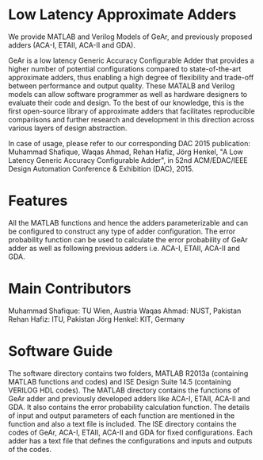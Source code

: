 # Low Latency Approximate Adders

We provide MATLAB and Verilog Models of GeAr, and previously proposed adders (ACA-I, ETAII, ACA-II and GDA).

GeAr is a low latency Generic Accuracy Configurable Adder that provides a higher number of potential configurations compared to state-of-the-art approximate adders, thus enabling a high degree of flexibility and trade-off between performance and output quality.
These MATALB and Verilog models can allow software programmer as well as hardware designers to evaluate their code and design. To the best of our knowledge, this is the first open-source library of approximate adders that facilitates reproducible comparisons and further research and development in this direction across various layers of design abstraction.

In case of usage, please refer to our corresponding DAC 2015 publication:
Muhammad Shafique, Waqas Ahmad, Rehan Hafiz, Jörg Henkel, "A Low Latency Generic Accuracy Configurable Adder", in 52nd ACM/EDAC/IEEE Design Automation Conference & Exhibition (DAC), 2015.

# Features
All the MATLAB functions and hence the adders parameterizable and can be configured to construct any type of adder configuration.
The error probability function can be used to calculate the error probability of GeAr adder as well as following previous adders i.e. ACA-I, ETAII, ACA-II and GDA.
 
# Main Contributors
Muhammad Shafique: TU Wien, Austria
Waqas Ahmad: NUST, Pakistan
Rehan Hafiz: ITU, Pakistan
Jörg Henkel: KIT, Germany
 
# Software Guide
The software directory contains two folders, MATLAB R2013a (containing MATLAB functions and codes) and ISE Design Suite 14.5 (containing VERILOG HDL codes). The MATLAB directory contains the functions of GeAr adder and previously developed adders like ACA-I, ETAII, ACA-II and GDA. It also contains the error probability calculation function. The details of input and output parameters of each function are mentioned in the function and also a text file is included. The ISE directory contains the codes of GeAr, ACA-I, ETAII, ACA-II and GDA for fixed configurations. Each adder has a text file that defines the configurations and inputs and outputs of the codes.
 
